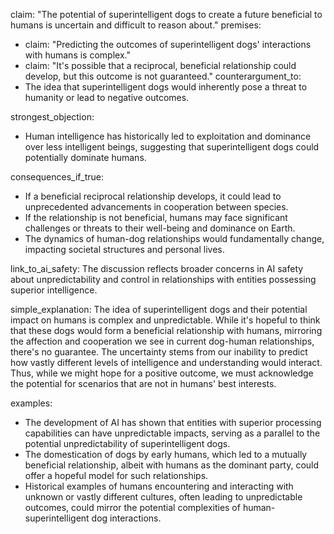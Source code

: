 claim: "The potential of superintelligent dogs to create a future beneficial to humans is uncertain and difficult to reason about."
premises:
  - claim: "Predicting the outcomes of superintelligent dogs' interactions with humans is complex."
  - claim: "It's possible that a reciprocal, beneficial relationship could develop, but this outcome is not guaranteed."
counterargument_to:
  - The idea that superintelligent dogs would inherently pose a threat to humanity or lead to negative outcomes.

strongest_objection:
  - Human intelligence has historically led to exploitation and dominance over less intelligent beings, suggesting that superintelligent dogs could potentially dominate humans.

consequences_if_true:
  - If a beneficial reciprocal relationship develops, it could lead to unprecedented advancements in cooperation between species.
  - If the relationship is not beneficial, humans may face significant challenges or threats to their well-being and dominance on Earth.
  - The dynamics of human-dog relationships would fundamentally change, impacting societal structures and personal lives.

link_to_ai_safety: The discussion reflects broader concerns in AI safety about unpredictability and control in relationships with entities possessing superior intelligence.

simple_explanation: The idea of superintelligent dogs and their potential impact on humans is complex and unpredictable. While it's hopeful to think that these dogs would form a beneficial relationship with humans, mirroring the affection and cooperation we see in current dog-human relationships, there's no guarantee. The uncertainty stems from our inability to predict how vastly different levels of intelligence and understanding would interact. Thus, while we might hope for a positive outcome, we must acknowledge the potential for scenarios that are not in humans' best interests.

examples:
  - The development of AI has shown that entities with superior processing capabilities can have unpredictable impacts, serving as a parallel to the potential unpredictability of superintelligent dogs.
  - The domestication of dogs by early humans, which led to a mutually beneficial relationship, albeit with humans as the dominant party, could offer a hopeful model for such relationships.
  - Historical examples of humans encountering and interacting with unknown or vastly different cultures, often leading to unpredictable outcomes, could mirror the potential complexities of human-superintelligent dog interactions.